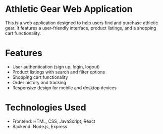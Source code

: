 # Athletic Gear Web Application
This is a web application designed to help users find and purchase athletic gear. It features a user-friendly interface, product listings, and a shopping cart functionality.

# Features
- User authentication (sign up, login, logout)
- Product listings with search and filter options
- Shopping cart functionality
- Order history and tracking
- Responsive design for mobile and desktop devices

# Technologies Used
- Frontend: HTML, CSS, JavaScript, React
- Backend: Node.js, Express

